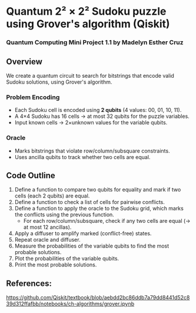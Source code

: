 # Quantum **2² × 2² Sudoku puzzle** using **Grover's algorithm** (Qiskit)
### Quantum Computing Mini Project 1.1 by Madelyn Esther Cruz

## Overview

We create a quantum circuit to search for bitstrings that encode valid Sudoku solutions, using Grover's algorithm.

### Problem Encoding
- Each Sudoku cell is encoded using **2 qubits** (4 values: 00, 01, 10, 11).
- A 4×4 Sudoku has 16 cells → at most 32 qubits for the puzzle variables.
- Input known cells → 2×unknown values for the variable qubits.

### Oracle
- Marks bitstrings that violate row/column/subsquare constraints.
- Uses ancilla qubits to track whether two cells are equal.

## Code Outline

1. Define a function to compare two qubits for equality and mark if two cells (each 2 qubits) are equal.
2. Define a function to check a list of cells for pairwise conflicts.
3.  Define a function to apply the oracle to the Sudoku grid, which marks the conflicts using the previous function.
    - For each row/column/subsquare, check if any two cells are equal (-> at most 12 ancillas).
4. Apply a diffuser to amplify marked (conflict-free) states.
5. Repeat oracle and diffuser.
6. Measure the probabilities of the variable qubits to find the most probable solutions.
7. Plot the probabilities of the variable qubits.
8. Print the most probable solutions.

## References: 
https://github.com/Qiskit/textbook/blob/aebdd2bc86ddb7a79dd8441d52c839d312ffafbb/notebooks/ch-algorithms/grover.ipynb
